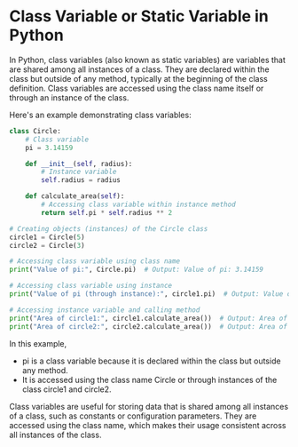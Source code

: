 # Class Variable or Static Variable in Python


In Python, class variables (also known as static variables) are variables that are shared among all instances of a class. They are declared within the class but outside of any method, typically at the beginning of the class definition. Class variables are accessed using the class name itself or through an instance of the class.

Here's an example demonstrating class variables:

```python
class Circle:
    # Class variable
    pi = 3.14159

    def __init__(self, radius):
        # Instance variable
        self.radius = radius

    def calculate_area(self):
        # Accessing class variable within instance method
        return self.pi * self.radius ** 2

# Creating objects (instances) of the Circle class
circle1 = Circle(5)
circle2 = Circle(3)

# Accessing class variable using class name
print("Value of pi:", Circle.pi)  # Output: Value of pi: 3.14159

# Accessing class variable using instance
print("Value of pi (through instance):", circle1.pi)  # Output: Value of pi (through instance): 3.14159

# Accessing instance variable and calling method
print("Area of circle1:", circle1.calculate_area())  # Output: Area of circle1: 78.53975
print("Area of circle2:", circle2.calculate_area())  # Output: Area of circle2: 28.27431
```


In this example, 
- pi is a class variable because it is declared within the class but outside any method. 
- It is accessed using the class name Circle or through instances of the class circle1 and circle2.

Class variables are useful for storing data that is shared among all instances of a class, such as constants or configuration parameters. They are accessed using the class name, which makes their usage consistent across all instances of the class.
